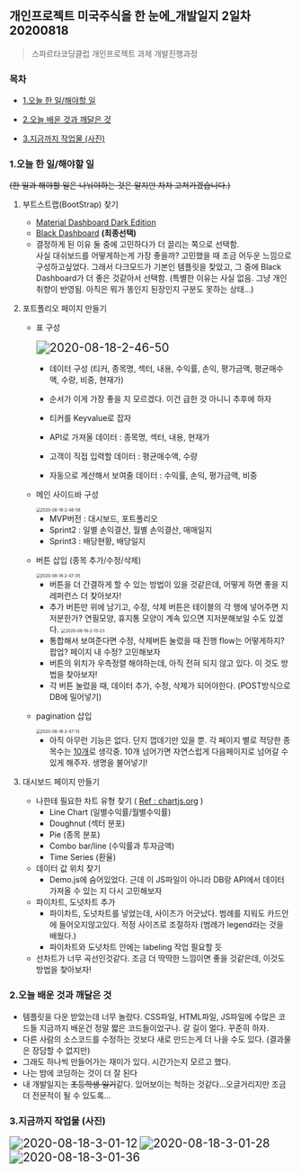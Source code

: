 <h2> 개인프로젝트 미국주식을 한 눈에_개발일지 2일차 20200818
</h2>



> 스파르타코딩클럽 개인프로젝트 과제 개발진행과정

<h3>목차</h3>

- [1.오늘 한 일/해야할 일](#1오늘-한-일/해야할-일)

- [2.오늘 배운 것과 깨달은 것](#2오늘-배운-것과-깨달은-것)

- [3.지금까지 작업물 (사진)](#3지금까지-작업물-(사진) )

  

### 1.오늘 한 일/해야할 일

~~(한 일과 해야할 일은 나눠야하는 것은 알지만 차차 고쳐가겠습니다.)~~

1. 부트스트랩(BootStrap) 찾기
   - [Material Dashboard Dark Edition](https://www.creative-tim.com/product/material-dashboard-dark)
   - [Black Dashboard](https://www.creative-tim.com/product/black-dashboard) **(최종선택)**
   - 결정하게 된 이유
     둘 중에 고민하다가 더 끌리는 쪽으로 선택함.  
     사실 대쉬보드를 어떻게하는게 가장 좋을까? 고민했을 때 조금 어두운 느낌으로 구성하고싶었다. 그래서 다크모드가 기본인 템플릿을 찾았고, 그 중에 Black Dashboard가 더 좋은 것같아서 선택함. (특별한 이유는 사실 없음. 그냥 개인 취향이 반영됨. 아직은 뭐가 똥인지 된장인지 구분도 못하는 상태...)

2. 포트폴리오 페이지 만들기

   - 표 구성

     <img src="https://i.ibb.co/1ZS4Mhm/2020-08-18-2-46-50.png" alt="2020-08-18-2-46-50" style="zoom:150%">

     - 데이터 구성 (티커, 종목명, 섹터, 내용, 수익률, 손익, 평가금액, 평균매수액, 수량, 비중, 현재가)

     - 순서가 이게 가장 좋을 지 모르겠다. 이건 급한 것 아니니 추후에 하자

     - 티커를 Keyvalue로 잡자

     - API로 가져올 데이터 : 종목명, 섹터, 내용, 현재가

     - 고객이 직접 입력할 데이터 : 평균매수액, 수량

     - 자동으로 계산해서 보여줄 데이터 : 수익률, 손익, 평가금액, 비중  

       

   - 메인 사이드바 구성

     <img src="https://i.ibb.co/rM3ZJ7y/2020-08-18-2-46-58.png" alt="2020-08-18-2-46-58" style="zoom:50%;">

     - MVP버전 : 대시보드, 포트폴리오
     - Sprint2 : 일별 손익결산, 월별 손익결산, 매매일지
     - Sprint3 : 배당현황, 배당일지 

     

   - 버튼 삽입 (종목 추가/수정/삭제)

     <img src="https://i.ibb.co/sKFjScq/2020-08-18-2-47-05.png" alt="2020-08-18-2-47-05" style="zoom:50%;">

     - 버튼을 더 간결하게 할 수 있는 방법이 있을 것같은데, 어떻게 하면 좋을 지 레퍼런스 더 찾아보자!
     - 추가 버튼만 위에 남기고, 수정, 삭제 버튼은 테이블의 각 행에 넣어주면 지저분한가? 연필모양, 휴지통 모양이 계속 있으면 지저분해보일 수도 있겠다.
       <img src="https://i.ibb.co/TckTx4d/2020-08-18-2-13-23.png" alt="2020-08-18-2-13-23" style="zoom:50%;">
     - 통합해서 보여준다면 수정, 삭제버튼 눌렀을 때 진행 flow는 어떻게하지? 팝업? 페이지 내 수정? 고민해보자
     - 버튼의 위치가 우측정렬 해야하는데, 아직 전혀 되지 않고 있다. 이 것도 방법을 찾아보자!
     - 각 버튼 눌렀을 때, 데이터 추가, 수정, 삭제가 되어야한다. (POST방식으로 DB에 밀어넣기)

     

   - pagination 삽입

     <img src="https://i.ibb.co/YDtpWBw/2020-08-18-2-47-13.png" alt="2020-08-18-2-47-13" style="zoom:50%">

     - 아직 아무런 기능은 없다. 단지 껍데기만 있을 뿐. 각 페이지 별로 적당한 종목수는 <u>10개</u>로 생각중.
       10개 넘어가면 자연스럽게 다음페이지로 넘어갈 수 있게 해주자. 생명을 불어넣기!

3. 대시보드 페이지 만들기
   - 나한테 필요한 차트 유형 찾기 ( [Ref : chartjs.org](https://www.chartjs.org/) )
     - Line Chart (일별수익률/월별수익률)
     - Doughnut (섹터 분포)
     - Pie (종목 분포)
     - Combo bar/line (수익률과 투자금액)
     - Time Series (환율)
   - 데이터 값 위치 찾기
     - Demo.js에 숨어있었다. 근데 이 JS파일이 아니라 DB랑 API에서 데이터 가져올 수 있는 지 다시 고민해보자
   - 파이차트, 도넛차트 추가
     - 파이차트, 도넛차트를 넣었는데, 사이즈가 어긋났다. 범례를 지워도 카드안에 들어오지않고있다. 적정 사이즈로 조절하자
       (범례가 legend라는 것을 배웠다.)
     - 파이차트와 도넛차트 안에는 labeling 작업 필요할 듯
   - 선차트가 너무 곡선인것같다. 조금 더 딱딱한 느낌이면 좋을 것같은데, 이것도 방법을 찾아보자!

### 2.오늘 배운 것과 깨달은 것

- 템플릿을 다운 받았는데 너무 놀랐다. CSS파일, HTML파일, JS파일에 수많은 코드들 지금까지 배운건 정말 짧은 코드들이었구나. 갈 길이 멀다. 꾸준히 하자.
- 다른 사람의 소스코드를 수정하는 것보다 새로 만드는게 더 나을 수도 있다.
  (결과물은 장담할 수 없지만)
- 그래도 하나씩 만들어가는 재미가 있다. 시간가는지 모르고 했다.
- 나는 밤에 코딩하는 것이 더 잘 된다
- 내 개발일지는 ~~초등학생 일기~~같다. 있어보이는 척하는 것같다...오글거리지만 조금 더 전문적이 될 수 있도록...



### 3.지금까지 작업물 (사진)

<img src="https://i.ibb.co/dL6fMC5/2020-08-18-3-01-12.png" alt="2020-08-18-3-01-12" style="zoom:150%">

<img src="https://i.ibb.co/thmwknd/2020-08-18-3-01-28.png" alt="2020-08-18-3-01-28" style="zoom:150%">

<img src="https://i.ibb.co/W0171vG/2020-08-18-3-01-36.png" alt="2020-08-18-3-01-36" style="zoom:150%">









